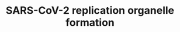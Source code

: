---
annotations:
- id: DOID:0080600
  parent: disease by infectious agent
  type: Disease Ontology
  value: COVID-19
authors:
- NhungP
- Eweitz
- Egonw
description: Components of the class III PI3K complex is speculated to promote SARS-CoV-2
  replication. PI3P and DFCP1 contribute to the formation of double membrane vesicles
  needed for viral replication. Nsp3 protein from SARS-CoV 2 stimulates the accumulation
  of PI3P.
last-edited: 2021-12-28
organisms:
- Homo sapiens
redirect_from:
- /index.php/Pathway:WP5156
- /instance/WP5156
- /instance/WP5156_r120744
revision: r120744
schema-jsonld:
- '@context': https://schema.org/
  '@id': https://wikipathways.github.io/pathways/WP5156.html
  '@type': Dataset
  creator:
    '@type': Organization
    name: WikiPathways
  description: Components of the class III PI3K complex is speculated to promote SARS-CoV-2
    replication. PI3P and DFCP1 contribute to the formation of double membrane vesicles
    needed for viral replication. Nsp3 protein from SARS-CoV 2 stimulates the accumulation
    of PI3P.
  keywords:
  - AMBRA
  - ATG14
  - Beclin-1
  - DFCP1
  - PI3P
  - VPS15
  - VPS34
  - nsp3
  - rep 1ab
  license: CC0
  name: SARS-CoV-2 replication organelle formation
seo: CreativeWork
title: SARS-CoV-2 replication organelle formation
wpid: WP5156
---